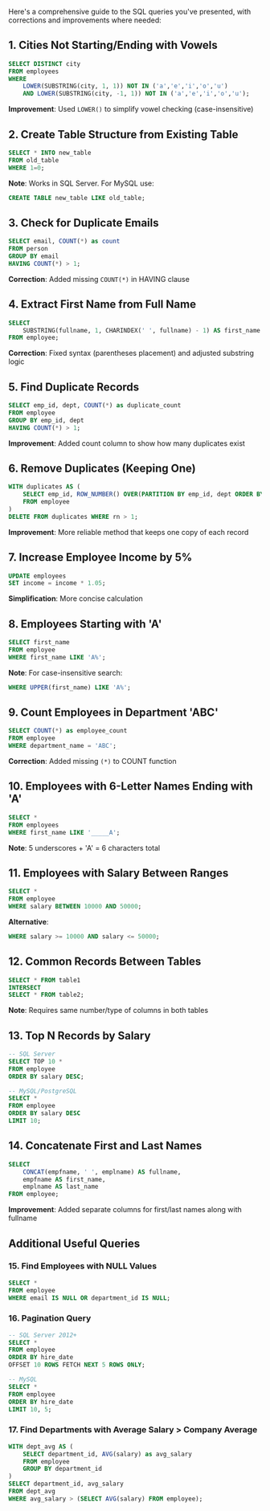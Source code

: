 Here's a comprehensive guide to the SQL queries you've presented, with corrections and improvements where needed:

## 1. Cities Not Starting/Ending with Vowels

```SQL
SELECT DISTINCT city
FROM employees
WHERE
    LOWER(SUBSTRING(city, 1, 1)) NOT IN ('a','e','i','o','u')
    AND LOWER(SUBSTRING(city, -1, 1)) NOT IN ('a','e','i','o','u');
```

**Improvement**: Used `LOWER()` to simplify vowel checking (case-insensitive)

## 2. Create Table Structure from Existing Table

```SQL
SELECT * INTO new_table
FROM old_table
WHERE 1=0;
```

**Note**: Works in SQL Server. For MySQL use:

```SQL
CREATE TABLE new_table LIKE old_table;
```

## 3. Check for Duplicate Emails

```SQL
SELECT email, COUNT(*) as count
FROM person
GROUP BY email
HAVING COUNT(*) > 1;
```

**Correction**: Added missing `COUNT(*)` in HAVING clause

## 4. Extract First Name from Full Name

```SQL
SELECT
    SUBSTRING(fullname, 1, CHARINDEX(' ', fullname) - 1) AS first_name
FROM employee;
```

**Correction**: Fixed syntax (parentheses placement) and adjusted substring logic

## 5. Find Duplicate Records

```SQL
SELECT emp_id, dept, COUNT(*) as duplicate_count
FROM employee
GROUP BY emp_id, dept
HAVING COUNT(*) > 1;
```

**Improvement**: Added count column to show how many duplicates exist

## 6. Remove Duplicates (Keeping One)

```SQL
WITH duplicates AS (
    SELECT emp_id, ROW_NUMBER() OVER(PARTITION BY emp_id, dept ORDER BY emp_id) as rn
    FROM employee
)
DELETE FROM duplicates WHERE rn > 1;
```

**Improvement**: More reliable method that keeps one copy of each record

## 7. Increase Employee Income by 5%

```SQL
UPDATE employees
SET income = income * 1.05;
```

**Simplification**: More concise calculation

## 8. Employees Starting with 'A'

```SQL
SELECT first_name
FROM employee
WHERE first_name LIKE 'A%';
```

**Note**: For case-insensitive search:

```SQL
WHERE UPPER(first_name) LIKE 'A%';
```

## 9. Count Employees in Department 'ABC'

```SQL
SELECT COUNT(*) as employee_count
FROM employee
WHERE department_name = 'ABC';
```

**Correction**: Added missing `(*)` to COUNT function

## 10. Employees with 6-Letter Names Ending with 'A'

```SQL
SELECT *
FROM employees
WHERE first_name LIKE '_____A';
```

**Note**: 5 underscores + 'A' = 6 characters total

## 11. Employees with Salary Between Ranges

```SQL
SELECT *
FROM employee
WHERE salary BETWEEN 10000 AND 50000;
```

**Alternative**:

```SQL
WHERE salary >= 10000 AND salary <= 50000;
```

## 12. Common Records Between Tables

```SQL
SELECT * FROM table1
INTERSECT
SELECT * FROM table2;
```

**Note**: Requires same number/type of columns in both tables

## 13. Top N Records by Salary

```SQL
-- SQL Server
SELECT TOP 10 *
FROM employee
ORDER BY salary DESC;

-- MySQL/PostgreSQL
SELECT *
FROM employee
ORDER BY salary DESC
LIMIT 10;
```

## 14. Concatenate First and Last Names

```SQL
SELECT
    CONCAT(empfname, ' ', emplname) AS fullname,
    empfname AS first_name,
    emplname AS last_name
FROM employee;
```

**Improvement**: Added separate columns for first/last names along with fullname

## Additional Useful Queries

### 15. Find Employees with NULL Values

```SQL
SELECT *
FROM employee
WHERE email IS NULL OR department_id IS NULL;
```

### 16. Pagination Query

```SQL
-- SQL Server 2012+
SELECT *
FROM employee
ORDER BY hire_date
OFFSET 10 ROWS FETCH NEXT 5 ROWS ONLY;

-- MySQL
SELECT *
FROM employee
ORDER BY hire_date
LIMIT 10, 5;
```

### 17. Find Departments with Average Salary > Company Average

```SQL
WITH dept_avg AS (
    SELECT department_id, AVG(salary) as avg_salary
    FROM employee
    GROUP BY department_id
)
SELECT department_id, avg_salary
FROM dept_avg
WHERE avg_salary > (SELECT AVG(salary) FROM employee);
```